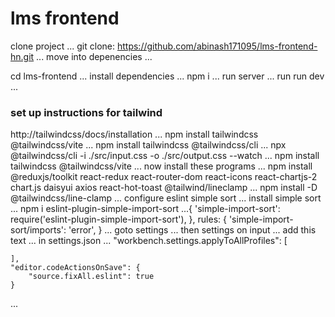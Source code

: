 # lms frontend

clone project 
...
git clone: https://github.com/abinash171095/lms-frontend-hn.git
...
move into depenencies
...

cd lms-frontend
...
install dependencies
...
npm i
...
run server
...
run run dev
...

### set up  instructions for tailwind

http://tailwindcss/docs/installation
...
npm install tailwindcss @tailwindcss/vite
...
npm install tailwindcss @tailwindcss/cli
...
npx @tailwindcss/cli -i ./src/input.css -o ./src/output.css --watch
...
npm install tailwindcss @tailwindcss/vite
... 
now install these programs
...
npm install @reduxjs/toolkit react-redux react-router-dom react-icons react-chartjs-2 chart.js daisyui axios react-hot-toast @tailwind/lineclamp
...
npm install -D @tailwindcss/line-clamp
...
configure eslint simple sort
...
install simple sort
...
npm i eslint-plugin-simple-import-sort
...{
  'simple-import-sort': require('eslint-plugin-simple-import-sort'),
    },
    rules: {
      'simple-import-sort/imports': 'error',
    }
...
goto settings 
...
then settings on input
...
add this text
...
in settings.json
...
 "workbench.settings.applyToAllProfiles": [
        

    ],
    "editor.codeActionsOnSave": {
        "source.fixAll.eslint": true
    }
...
